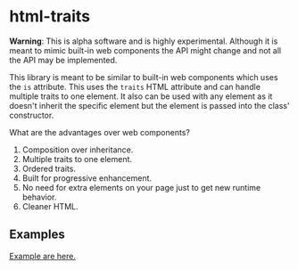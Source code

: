 # html-traits

**Warning**: This is alpha software and is highly experimental. Although it is
meant to mimic built-in web components the API might change and not all the API
may be implemented.

This library is meant to be similar to built-in web components which uses the
`is` attribute. This uses the `traits` HTML attribute and can handle multiple
traits to one element. It also can be used with any element as it doesn't
inherit the specific element but the element is passed into the class'
constructor.

What are the advantages over web components?

1. Composition over inheritance.
1. Multiple traits to one element.
1. Ordered traits.
1. Built for progressive enhancement.
1. No need for extra elements on your page just to get new runtime behavior.
1. Cleaner HTML.

## Examples

[Example are here.](./index.html)
